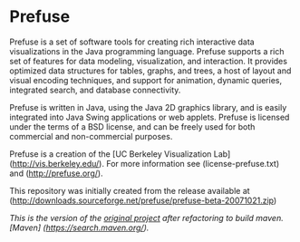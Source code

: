 # Prefuse

Prefuse is a set of software tools for creating rich interactive data 
visualizations in the Java programming language. 
Prefuse supports a rich set of features for data modeling, visualization, 
and interaction. It provides optimized data structures for tables, graphs, 
and trees, a host of layout and visual encoding techniques, and support 
for animation, dynamic queries, integrated search, and database connectivity. 

Prefuse is written in Java, using the Java 2D graphics library, and is 
easily integrated into Java Swing applications or web applets. Prefuse 
is licensed under the terms of a BSD license, and can be freely used 
for both commercial and non-commercial purposes.

Prefuse is a creation of the [UC Berkeley Visualization Lab] (http://vis.berkeley.edu/). 
For more information see (license-prefuse.txt) and (http://prefuse.org/). 

This repository was initially created from the release available at 
(http://downloads.sourceforge.net/prefuse/prefuse-beta-20071021.zip)

*This is the version of the [original project](https://github.com/prefuse/Prefuse) 
after refactoring to build maven. [Maven] (https://search.maven.org/).*